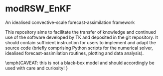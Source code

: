 # modRSW_EnKF
An idealised convective-scale forecast-assimilation framework

This repository aims to facilitate the transfer of knowledge and continued use of the software developed by TK and deposited in the git repository. It should contain sufficient instruction for users to implement and adapt the source code (briefly comprising Python scripts for the numerical solver, idealised forecast-assimilation routines, plotting and data analysis). 

\emph{CAVEAT: this is not a black-box model and should accordingly be used with care and curiosity! }
